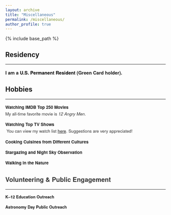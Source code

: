 ```yaml
---
layout: archive
title: "Miscellaneous"
permalink: /miscellaneous/
author_profile: true
---
```


{% include base_path %}

<style>
  ul.custom-misc {
    list-style-type: none;
    padding-left: 0;
    font-size: 0.95em;
    font-family: 'Helvetica Neue', 'Segoe UI', sans-serif;
    color: #333;
  }

  ul.custom-misc li {
    margin-bottom: 0.9em;
    line-height: 1.6em;
  }

  ul.custom-misc li strong {
    color: #1a1a1a;
    font-weight: 600;
  }
</style>

<h2>Residency</h2><hr />
<p style="font-weight: 600; font-size: 1.05em; color: #1a1a1a; font-family: 'Helvetica Neue', 'Segoe UI', sans-serif;">
  I am a <span style="color: #000000; font-weight: 700;">U.S. Permanent Resident</span> (Green Card holder).
</p>

<h2>Hobbies</h2><hr />
<ul class="custom-misc">
  <li><strong>Watching IMDB Top 250 Movies</strong><br />
     My all-time favorite movie is <em>12 Angry Men</em>.</li>
<li><strong>Watching Top TV Shows</strong><br />
  You can view my watch list <a href="https://raw.githubusercontent.com/TaraRadvand74/TaraRadvand.github.io/master/files/TV_Shows.pdf" target="_blank" style="text-decoration: underline; font-weight: 500;">here</a>. Suggestions are very appreciated!

  <li><strong>Cooking Cuisines from Different Cultures</strong><br />
  

  <li><strong>Stargazing and Night Sky Observation</strong><br />

   <li><strong>Walking in the Nature</strong><br />
   </li>

<h2>Volunteering & Public Engagement</h2><hr />
<ul class="custom-misc">
  <li><strong>K–12 Education Outreach</strong><br />
  <li><strong>Astronomy Day Public Outreach</strong><br />
    </li>
